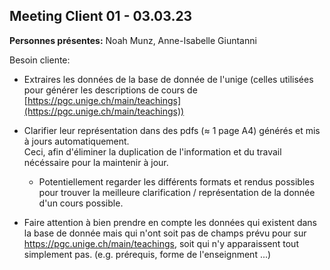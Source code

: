 ## Meeting Client 01 - 03.03.23

**Personnes présentes:** Noah Munz, Anne-Isabelle Giuntanni

Besoin cliente:

- Extraires les données de la base de donnée de l'unige
  (celles utilisées pour générer les descriptions de cours de [https://pgc.unige.ch/main/teachings](https://pgc.unige.ch/main/teachings))
- Clarifier leur représentation dans des pdfs (≈ 1 page A4) générés et mis à jours automatiquement.  
  Ceci, afin d'éliminer la duplication de l'information et du travail nécéssaire pour la maintenir à jour.
  - Potentiellement regarder les différents formats et rendus possibles pour trouver la meilleure clarification /
    représentation de la donnée d'un cours possible.

- Faire attention à bien prendre en compte les données qui existent dans la base de donnée
  mais qui n'ont soit pas de champs prévu pour sur https://pgc.unige.ch/main/teachings,
  soit qui n'y apparaissent tout simplement pas.
  (e.g. prérequis, forme de l'enseignment ...)
